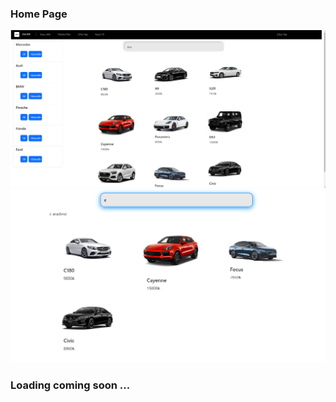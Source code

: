 ### Home Page<br/>
<img src="https://github.com/emircanomak/rentaCar/blob/master/assets/main.png"><br/> 
<img src="https://github.com/emircanomak/rentaCar/blob/master/assets/main3.png"><br/> 
### Loading coming soon ...


